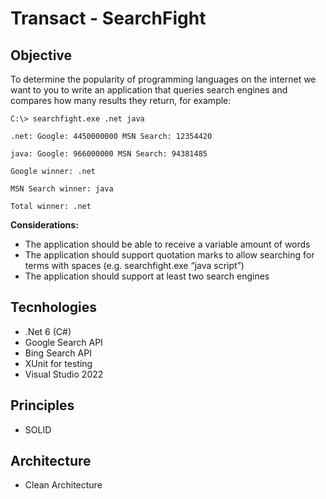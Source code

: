 # Transact  - SearchFight

## Objective
To determine the popularity of programming languages on the internet we want to you to write an application that queries search engines and compares how many results they return, for example:


    C:\> searchfight.exe .net java

    .net: Google: 4450000000 MSN Search: 12354420

    java: Google: 966000000 MSN Search: 94381485

    Google winner: .net

    MSN Search winner: java

    Total winner: .net
    
**Considerations:**
- The application should be able to receive a variable amount of words
- The application should support quotation marks to allow searching for terms with spaces (e.g. searchfight.exe “java script”)
- The application should support at least two search engines

## Tecnhologies
- .Net 6 (C#)
- Google Search API
- Bing Search API
- XUnit for testing
- Visual Studio 2022

## Principles 
- SOLID

## Architecture
- Clean Architecture
